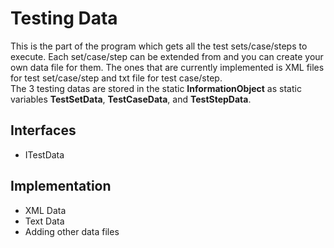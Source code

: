 # Testing Data
This is the part of the program which gets all the test sets/case/steps to execute. Each set/case/step can be extended from and you can create your own data file for them. The ones that are currently implemented is XML files for test set/case/step and txt file for test case/step.  
The 3 testing datas are stored in the static **InformationObject** as static variables **TestSetData**, **TestCaseData**, and **TestStepData**.
## Interfaces
* ITestData
## Implementation
* XML Data
* Text Data
* Adding other data files